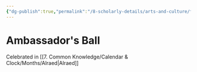 ```yaml
---
{"dg-publish":true,"permalink":"/8-scholarly-details/arts-and-culture/festivals-and-ceremonies/ambassador-s-ball/","noteIcon":""}
---
```


# Ambassador's Ball

Celebrated in [[7. Common Knowledge/Calendar & Clock/Months/Alraed\|Alraed]] 